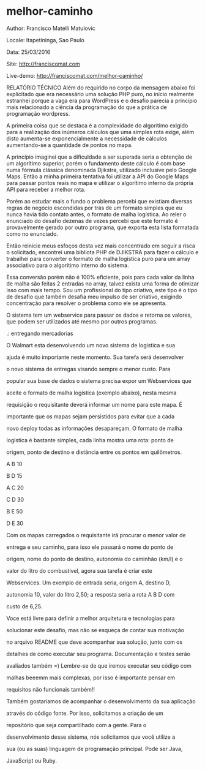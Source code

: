 # melhor-caminho
Author: Francisco Matelli Matulovic

Locale: Itapetininga, Sao Paulo

Data: 25/03/2016

Site: http://franciscomat.com

Live-demo: http://franciscomat.com/melhor-caminho/


RELATÓRIO TÉCNICO
Além do requirido no corpo da mensagem abaixo foi explicitado que era necessário uma solução PHP puro, no início realmente estranhei porque a vaga era para WordPress e o desafio parecia a princípio mais relacionado a ciência da programação do que a prática de programação wordpress.

A primeira coisa que se destaca é a complexidade do algorítimo exigido para a realização dos inúmeros cálculos que uma simples rota exige, além disto aumenta-se exponencialmente a necessidade de cálculos aumentando-se a quantidade de pontos no mapa. 

A princípio imaginei que a dificuldade a ser superada seria a obtenção de um algorítimo superior, porém o fundamento deste cálculo é com base numa fórmula clássica denominada Djikstra, utilizado inclusive pelo Google Maps. Então a minha primeira tentativa foi utilizar a API do Google Maps para passar pontos reais no mapa e utilizar o algorítimo interno da própria API para receber a melhor rota.

Porém ao estudar mais o fundo o problema percebi que existiam diversas regras de negócio escondidas por trás de um formato simples que eu nunca havia tido contato antes, o formato de malha logística. Ao reler o enunciado do desafio dezenas de vezes percebi que este formato é provavelmente gerado por outro programa, que exporta esta lista formatada como no enunciado.

Então reinicie meus esfoços desta vez mais concentrado em seguir a risca o solicitado, encontrei uma bibliota PHP de DJIKSTRA para fazer o cálculo e trabalhei para converter o formato de malha logística puro para um array associativo para o algorítimo interno do sistema.

Essa conversão porém não é 100% eficiente, pois para cada valor da linha de malha são feitas 2 entradas no array, talvez exista uma forma de otimizar isso com mais tempo. Sou um profissional do tipo criativo, este tipo é o tipo de desafio que também desafia meu impulso de ser criativo, exigindo concentração para resolver o problema como ele se apresenta.

O sistema tem um webservice para passar os dados e retorna os valores, que podem ser utilizados até mesmo por outros programas.

.: entregando mercadorias

O Walmart esta desenvolvendo um novo sistema de logistica e sua 

ajuda é muito importante neste momento. Sua tarefa será desenvolver 

o novo sistema de entregas visando sempre o menor custo. Para 

popular sua base de dados o sistema precisa expor um Webservices que 

aceite o formato de malha logística (exemplo abaixo), nesta mesma 

requisição o requisitante deverá informar um nome para este mapa. É 

importante que os mapas sejam persistidos para evitar que a cada 

novo deploy todas as informações desapareçam. O formato de malha 

logística é bastante simples, cada linha mostra uma rota: ponto de 

origem, ponto de destino e distância entre os pontos em quilômetros.

A B 10

B D 15

A C 20

C D 30

B E 50

D E 30

Com os mapas carregados o requisitante irá procurar o menor valor de 

entrega e seu caminho, para isso ele passará o nome do ponto de 

origem, nome do ponto de destino, autonomia do caminhão (km/l) e o 

valor do litro do combustivel, agora sua tarefa é criar este 

Webservices. Um exemplo de entrada seria, origem A, destino D, 

autonomia 10, valor do litro 2,50; a resposta seria a rota A B D com 

custo de 6,25.

Voce está livre para definir a melhor arquitetura e tecnologias para 

solucionar este desafio, mas não se esqueça de contar sua motivação 

no arquivo README que deve acompanhar sua solução, junto com os 

detalhes de como executar seu programa. Documentação e testes serão 

avaliados também =) Lembre-se de que iremos executar seu código com 

malhas beeemm mais complexas, por isso é importante pensar em 

requisitos não funcionais também!!

Também gostariamos de acompanhar o desenvolvimento da sua aplicação 

através do código fonte. Por isso, solicitamos a criação de um 

repositório que seja compartilhado com a gente. Para o 

desenvolvimento desse sistema, nós solicitamos que você utilize a 

sua (ou as suas) linguagem de programação principal. Pode ser Java, 

JavaScript ou Ruby.